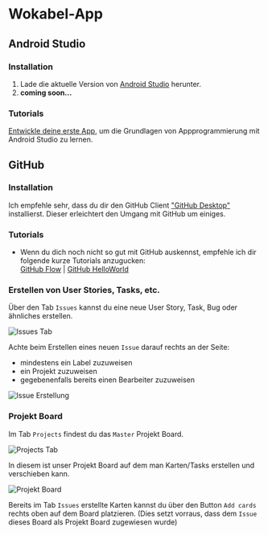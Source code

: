 # Wokabel-App

## Android Studio
### Installation
1. Lade die aktuelle Version von [Android Studio](https://developer.android.com/studio/) herunter.
2. **coming soon...**
### Tutorials
[Entwickle deine erste App](https://developer.android.com/training/basics/firstapp/), um die Grundlagen von Appprogrammierung mit Android Studio zu lernen.

## GitHub
### Installation
Ich empfehle sehr, dass du dir den GitHub Client ["GitHub Desktop"](https://desktop.github.com) installierst.
Dieser erleichtert den Umgang mit GitHub um einiges.
### Tutorials
- Wenn du dich noch nicht so gut mit GitHub auskennst, empfehle ich dir folgende kurze Tutorials anzugucken: 
<br>[GitHub Flow](https://guides.github.com/introduction/flow/) | [GitHub HelloWorld](https://guides.github.com/activities/hello-world/)
### Erstellen von User Stories, Tasks, etc.
Über den Tab `Issues` kannst du eine neue User Story, Task, Bug oder ähnliches erstellen.

![Issues Tab](https://i.imgur.com/pywjgbN.png)

Achte beim Erstellen eines neuen `Issue` darauf rechts an der Seite: 
- mindestens ein Label zuzuweisen
- ein Projekt zuzuweisen
- gegebenenfalls bereits einen Bearbeiter zuzuweisen

![Issue Erstellung](https://i.imgur.com/shZD6wH.png)

### Projekt Board
Im Tab `Projects` findest du das `Master` Projekt Board.

![Projects Tab](https://i.imgur.com/yoCQOU3.png)

In diesem ist unser Projekt Board auf dem man Karten/Tasks erstellen und verschieben kann.

![Projekt Board](https://i.imgur.com/jF3y5pE.png)

Bereits im Tab `Issues` erstellte Karten kannst du über den Button `Add cards` rechts oben auf dem Board platzieren. (Dies setzt vorraus, dass dem `Issue` dieses Board als Projekt Board zugewiesen wurde)
